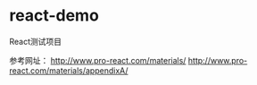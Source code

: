 # react-demo
React测试项目

参考网址：
http://www.pro-react.com/materials/
http://www.pro-react.com/materials/appendixA/
